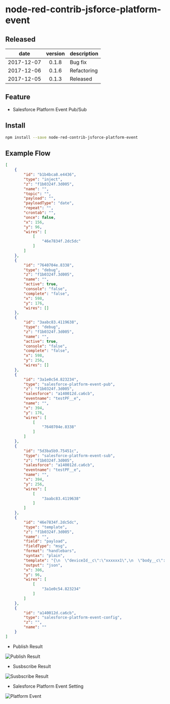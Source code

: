 # node-red-contrib-jsforce-platform-event

## Released

|date|version|description|
|:--:|:--:|:--|
|2017-12-07|0.1.8|Bug fix|
|2017-12-06|0.1.6|Refactoring|
|2017-12-05|0.1.3|Released|

## Feature

- Salesforce Platform Event Pub/Sub

## Install

```bash
npm install --save node-red-contrib-jsforce-platform-event
```

## Example Flow

```json
[
    {
        "id": "b1b4bca8.e4436",
        "type": "inject",
        "z": "f1b0324f.3d005",
        "name": "",
        "topic": "",
        "payload": "",
        "payloadType": "date",
        "repeat": "",
        "crontab": "",
        "once": false,
        "x": 156,
        "y": 96,
        "wires": [
            [
                "46e7834f.2dc5dc"
            ]
        ]
    },
    {
        "id": "7640704e.8338",
        "type": "debug",
        "z": "f1b0324f.3d005",
        "name": "",
        "active": true,
        "console": "false",
        "complete": "false",
        "x": 598,
        "y": 176,
        "wires": []
    },
    {
        "id": "3aabc83.4119638",
        "type": "debug",
        "z": "f1b0324f.3d005",
        "name": "",
        "active": true,
        "console": "false",
        "complete": "false",
        "x": 598,
        "y": 256,
        "wires": []
    },
    {
        "id": "3a1e0c54.823234",
        "type": "salesforce-platform-event-pub",
        "z": "f1b0324f.3d005",
        "salesforce": "a140012d.ca6cb",
        "eventname": "testPF__e",
        "name": "",
        "x": 394,
        "y": 176,
        "wires": [
            [
                "7640704e.8338"
            ]
        ]
    },
    {
        "id": "5d3ba5b9.75451c",
        "type": "salesforce-platform-event-sub",
        "z": "f1b0324f.3d005",
        "salesforce": "a140012d.ca6cb",
        "eventname": "testPF__e",
        "name": "",
        "x": 394,
        "y": 256,
        "wires": [
            [
                "3aabc83.4119638"
            ]
        ]
    },
    {
        "id": "46e7834f.2dc5dc",
        "type": "template",
        "z": "f1b0324f.3d005",
        "name": "",
        "field": "payload",
        "fieldType": "msg",
        "format": "handlebars",
        "syntax": "plain",
        "template": "{\n  \"deviceId__c\":\"xxxxxx1\",\n  \"body__c\": \"{\\\"ke1\\\":\\\"val1\\\",\\\"key2\\\":\\\"val2\\\"}\",\n  \"timestamp__c\": 1512442614321,\n  \"isDeath__c\" : false\n}",
        "output": "json",
        "x": 306,
        "y": 96,
        "wires": [
            [
                "3a1e0c54.823234"
            ]
        ]
    },
    {
        "id": "a140012d.ca6cb",
        "type": "salesforce-platform-event-config",
        "z": "",
        "name": ""
    }
]
```

- Publish Result

![Publish Result](https://github.com/high-u/node-red-contrib-salesforce-platform-event/raw/master/screenshots/publish-result.png)

- Susbscribe Result

![Susbscribe Result](https://github.com/high-u/node-red-contrib-salesforce-platform-event/raw/master/screenshots/subscribe-result.png)

- Salesforce Platform Event Setting

![Platform Event](https://github.com/high-u/node-red-contrib-salesforce-platform-event/raw/master/screenshots/platform-event.png)


